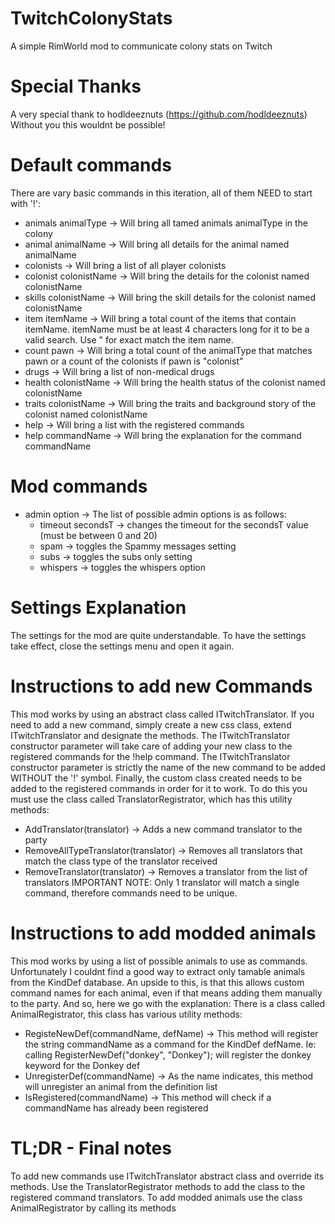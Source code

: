 # TwitchColonyStats

A simple RimWorld mod to communicate colony stats on Twitch

# Special Thanks

A very special thank to hodldeeznuts (https://github.com/hodldeeznuts)
Without you this wouldnt be possible!

# Default commands
There are vary basic commands in this iteration, all of them NEED to start with '!':
- animals animalType -> Will bring all tamed animals animalType in the colony
- animal animalName -> Will bring all details for the animal named animalName
- colonists -> Will bring a list of all player colonists
- colonist colonistName -> Will bring the details for the colonist named colonistName
- skills colonistName -> Will bring the skill details for the colonist named colonistName
- item itemName -> Will bring a total count of the items that contain itemName. itemName must be at least 4 characters long for it to be a valid search. Use " for exact match the item name.
- count pawn -> Will bring a total count of the animalType that matches pawn or a count of the colonists if pawn is "colonist"
- drugs -> Will bring a list of non-medical drugs
- health colonistName -> Will bring the health status of the colonist named colonistName
- traits colonistName -> Will bring the traits and background story of the colonist named colonistName
- help -> Will bring a list with the registered commands
- help commandName -> Will bring the explanation for the command commandName

# Mod commands
- admin option -> The list of possible admin options is as follows:
   - timeout secondsT -> changes the timeout for the secondsT value (must be between 0 and 20)
   - spam -> toggles the Spammy messages setting
   - subs -> toggles the subs only setting
   - whispers -> toggles the whispers option

# Settings Explanation

The settings for the mod are quite understandable. To have the settings take effect, close the settings menu and open it again.

# Instructions to add new Commands

This mod works by using an abstract class called ITwitchTranslator. 
If you need to add a new command, simply create a new css class, extend ITwitchTranslator and designate the methods.
The ITwitchTranslator constructor parameter will take care of adding your new class to the registered commands for the !help command.
The ITwitchTranslator constructor parameter is strictly the name of the new command to be added WITHOUT the '!' symbol.
Finally, the custom class created needs to be added to the registered commands in order for it to work.
To do this you must use the class called TranslatorRegistrator, which has this utility methods:
- AddTranslator(translator) -> Adds a new command translator to the party
- RemoveAllTypeTranslator(translator) -> Removes all translators that match the class type of the translator received
- RemoveTranslator(translator) -> Removes a translator from the list of translators
IMPORTANT NOTE: Only 1 translator will match a single command, therefore commands need to be unique.

# Instructions to add modded animals

This mod works by using a list of possible animals to use as commands.
Unfortunately I couldnt find a good way to extract only tamable animals from the KindDef database.
An upside to this, is that this allows custom command names for each animal, even if that means adding them manually to the party.
And so, here we go with the explanation:
There is a class called AnimalRegistrator, this class has various utility methods:
- RegisteNewDef(commandName, defName) -> This method will register the string commandName as a command for the KindDef defName. Ie: calling RegisterNewDef("donkey", "Donkey"); will register the donkey keyword for the Donkey def
- UnregisterDef(commandName) -> As the name indicates, this method will unregister an animal from the definition list
- IsRegistered(commandName) -> This method will check if a commandName has already been registered

# TL;DR - Final notes

To add new commands use ITwitchTranslator abstract class and override its methods. Use the TranslatorRegistrator methods to add the class to the registered command translators.
To add modded animals use the class AnimalRegistrator by calling its methods
